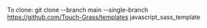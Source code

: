 To clone: git clone --branch main --single-branch https://github.com/Touch-Grass/templates javascript_sass_template
